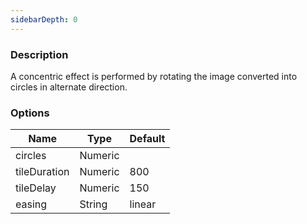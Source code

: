 ```yaml
---
sidebarDepth: 0
---
```


### Description

A concentric effect is performed by rotating the image converted into circles in alternate direction.

### Options

| Name         | Type    | Default |
| ------------ | ------- | ------- |
| circles      | Numeric |         |
| tileDuration | Numeric | 800     |
| tileDelay    | Numeric | 150     |
| easing       | String  | linear  |
